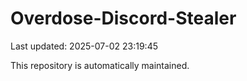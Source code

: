 # Overdose-Discord-Stealer

Last updated: 2025-07-02 23:19:45

This repository is automatically maintained.
